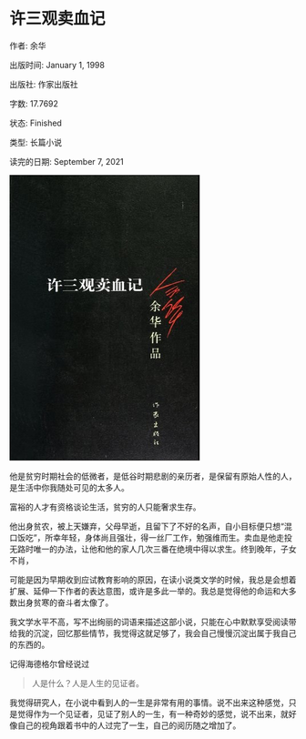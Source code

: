# 许三观卖血记

作者: 余华

出版时间: January 1, 1998

出版社: 作家出版社

字数: 17.7692

状态: Finished

类型: 长篇小说

读完的日期: September 7, 2021

![image-20211010221453418](许三观卖血记.imgs/image-20211010221453418.png)



他是贫穷时期社会的低微者，是低谷时期悲剧的亲历者，是保留有原始人性的人，是生活中你我随处可见的太多人。

富裕的人才有资格谈论生活，贫穷的人只能奢求生存。

他出身贫农，被上天嫌弃，父母早逝，且留下了不好的名声，自小目标便只想“混口饭吃”，所幸年轻，身体尚且强壮，得一丝厂工作，勉强维而生。卖血是他走投无路时唯一的办法，让他和他的家人几次三番在绝境中得以求生。终到晚年，子女不肖，

可能是因为早期收到应试教育影响的原因，在读小说类文学的时候，我总是会想着扩展、延伸一下作者的表达意图，或许是多此一举的。我总是觉得他的命运和大多数出身贫寒的奋斗者太像了。

我文学水平不高，写不出绚丽的词语来描述这部小说，只能在心中默默享受阅读带给我的沉淀，回忆那些情节，我觉得这就足够了，我会自己慢慢沉淀出属于我自己的东西的。

记得海德格尔曾经说过

> 人是什么？人是人生的见证者。
> 

我觉得研究人，在小说中看到人的一生是非常有用的事情。说不出来这种感觉，只是觉得作为一个见证者，见证了别人的一生，有一种奇妙的感觉，说不出来，就好像自己的视角跟着书中的人过完了一生，自己的阅历随之增加了。